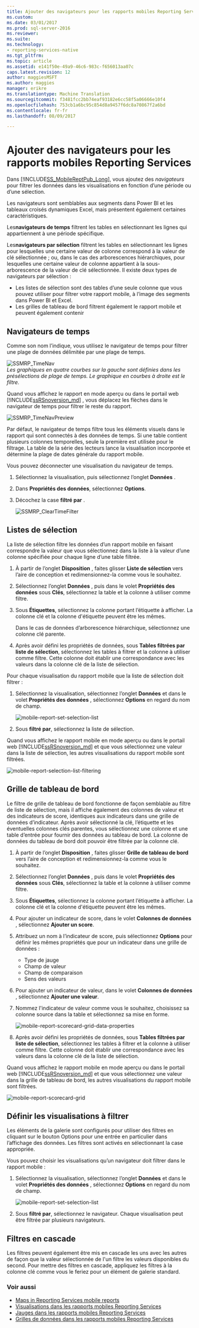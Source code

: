 ```yaml
---
title: Ajouter des navigateurs pour les rapports mobiles Reporting Services | Documents Microsoft
ms.custom: 
ms.date: 03/01/2017
ms.prod: sql-server-2016
ms.reviewer: 
ms.suite: 
ms.technology:
- reporting-services-native
ms.tgt_pltfrm: 
ms.topic: article
ms.assetid: e141f50e-49a9-46c6-983c-f656013aa07c
caps.latest.revision: 12
author: maggiesMSFT
ms.author: maggies
manager: erikre
ms.translationtype: Machine Translation
ms.sourcegitcommit: f3481fcc2bb74eaf93182e6cc58f5a06666e10f4
ms.openlocfilehash: 753cb1a6bc95c854d8a9457f6dc8a70867f2a6bd
ms.contentlocale: fr-fr
ms.lasthandoff: 08/09/2017

---
```

# <a name="add-navigators-to-reporting-services-mobile-reports"></a>Ajouter des navigateurs pour les rapports mobiles Reporting Services
Dans [!INCLUDE[SS_MobileReptPub_Long](../../includes/ss-mobilereptpub-long.md)], vous ajoutez des *navigateurs* pour filtrer les données dans les visualisations en fonction d’une période ou d’une sélection. 

Les navigateurs sont semblables aux segments dans Power BI et les tableaux croisés dynamiques Excel, mais présentent également certaines caractéristiques.

Les**navigateurs de temps** filtrent les tables en sélectionnant les lignes qui appartiennent à une période spécifique. 

Les**navigateurs par sélection** filtrent les tables en sélectionnant les lignes pour lesquelles une certaine valeur de colonne correspond à la valeur de clé sélectionnée ; ou, dans le cas des arborescences hiérarchiques, pour lesquelles une certaine valeur de colonne appartient à la sous-arborescence de la valeur de clé sélectionnée. Il existe deux types de navigateurs par sélection :
* Les listes de sélection sont des tables d’une seule colonne que vous pouvez utiliser pour filtrer votre rapport mobile, à l’image des segments dans Power BI et Excel.
* Les grilles de tableau de bord filtrent également le rapport mobile et peuvent également contenir 
  
## <a name="time-navigators"></a>Navigateurs de temps   
  
Comme son nom l’indique, vous utilisez le navigateur de temps pour filtrer une plage de données délimitée par une plage de temps.   
  
![SSMRP_TimeNav](../../reporting-services/mobile-reports/media/ssmrp-timenav.png)  
*Les graphiques en quatre courbes sur la gauche sont définies dans les présélections de plage de temps. Le graphique en courbes à droite est le filtre.*  
  
Quand vous affichez le rapport en mode aperçu ou dans le portail web [!INCLUDE[ssRSnoversion_md](../../includes/ssrsnoversion-md.md)] , vous déplacez les flèches dans le navigateur de temps pour filtrer le reste du rapport.  
  
![SSMRP_TimeNavPreview](../../reporting-services/mobile-reports/media/ssmrp-timenavpreview.png)  
  
Par défaut, le navigateur de temps filtre tous les éléments visuels dans le rapport qui sont connectés à des données de temps. Si une table contient plusieurs colonnes temporelles, seule la première est utilisée pour le filtrage. La table de la série des lecteurs lance la visualisation incorporée et détermine la plage de dates générale du rapport mobile.  
  
Vous pouvez déconnecter une visualisation du navigateur de temps.   
1. Sélectionnez la visualisation, puis sélectionnez l’onglet **Données** .  
2. Dans **Propriétés des données**, sélectionnez **Options**.  
3. Décochez la case **filtré par** .  
  
   ![SSMRP_ClearTimeFilter](../../reporting-services/mobile-reports/media/ssmrp-cleartimefilter.png)  
  
## <a name="selection-lists"></a>Listes de sélection   
  
La liste de sélection filtre les données d’un rapport mobile en faisant correspondre la valeur que vous sélectionnez dans la liste à la valeur d’une colonne spécifiée pour chaque ligne d’une table filtrée. 

1. À partir de l’onglet **Disposition** , faites glisser **Liste de sélection** vers l’aire de conception et redimensionnez-la comme vous le souhaitez.

2. Sélectionnez l’onglet **Données** , puis dans le volet **Propriétés des données** sous **Clés**, sélectionnez la table et la colonne à utiliser comme filtre. 

3. Sous **Étiquettes**, sélectionnez la colonne portant l’étiquette à afficher. La colonne clé et la colonne d'étiquette peuvent être les mêmes.  
  
   Dans le cas de données d’arborescence hiérarchique, sélectionnez une colonne clé parente.  
  
4. Après avoir défini les propriétés de données, sous **Tables filtrées par liste de sélection**, sélectionnez les tables à filtrer et la colonne à utiliser comme filtre. Cette colonne doit établir une correspondance avec les valeurs dans la colonne clé de la liste de sélection. 

Pour chaque visualisation du rapport mobile que la liste de sélection doit filtrer :

1. Sélectionnez la visualisation, sélectionnez l’onglet **Données** et dans le volet **Propriétés des données** , sélectionnez **Options** en regard du nom de champ.

   ![mobile-report-set-selection-list](../../reporting-services/mobile-reports/media/mobile-report-set-selection-list.png)

2. Sous **filtré par**, sélectionnez la liste de sélection.

Quand vous affichez le rapport mobile en mode aperçu ou dans le portail web [!INCLUDE[ssRSnoversion_md](../../includes/ssrsnoversion-md.md)] et que vous sélectionnez une valeur dans la liste de sélection, les autres visualisations du rapport mobile sont filtrées.

![mobile-report-selection-list-filtering](../../reporting-services/mobile-reports/media/mobile-report-selection-list-filtering.png) 
     
## <a name="scorecard-grid"></a>Grille de tableau de bord  
  
Le filtre de grille de tableau de bord fonctionne de façon semblable au filtre de liste de sélection, mais il affiche également des colonnes de valeur et des indicateurs de score, identiques aux indicateurs dans une grille de données d’indicateur. Après avoir sélectionné la clé, l’étiquette et les éventuelles colonnes clés parentes, vous sélectionnez une colonne et une table d’entrée pour fournir des données au tableau de bord. La colonne de données du tableau de bord doit pouvoir être filtrée par la colonne clé.  

1. À partir de l’onglet **Disposition** , faites glisser **Grille de tableau de bord** vers l’aire de conception et redimensionnez-la comme vous le souhaitez.

2. Sélectionnez l’onglet **Données** , puis dans le volet **Propriétés des données** sous **Clés**, sélectionnez la table et la colonne à utiliser comme filtre. 

3. Sous **Étiquettes**, sélectionnez la colonne portant l’étiquette à afficher. La colonne clé et la colonne d'étiquette peuvent être les mêmes.  
  
4. Pour ajouter un indicateur de score, dans le volet **Colonnes de données** , sélectionnez **Ajouter un score**.   
  
5. Attribuez un nom à l’indicateur de score, puis sélectionnez **Options** pour définir les mêmes propriétés que pour un indicateur dans une grille de données :  
  
   * Type de jauge
   * Champ de valeur
   * Champ de comparaison
   * Sens des valeurs
  
6. Pour ajouter un indicateur de valeur, dans le volet **Colonnes de données** , sélectionnez **Ajouter une valeur**.

7. Nommez l'indicateur de valeur comme vous le souhaitez, choisissez sa colonne source dans la table et sélectionnez sa mise en forme.  

   ![mobile-report-scorecard-grid-data-properties](../../reporting-services/mobile-reports/media/mobile-report-scorecard-grid-data-properties.png)

8. Après avoir défini les propriétés de données, sous **Tables filtrées par liste de sélection**, sélectionnez les tables à filtrer et la colonne à utiliser comme filtre. Cette colonne doit établir une correspondance avec les valeurs dans la colonne clé de la liste de sélection. 

Quand vous affichez le rapport mobile en mode aperçu ou dans le portail web [!INCLUDE[ssRSnoversion_md](../../includes/ssrsnoversion-md.md)] et que vous sélectionnez une valeur dans la grille de tableau de bord, les autres visualisations du rapport mobile sont filtrées.

![mobile-report-scorecard-grid](../../reporting-services/mobile-reports/media/mobile-report-scorecard-grid.png)
    
## <a name="set-which-visualizations-are-filtered"></a>Définir les visualisations à filtrer  
  
Les éléments de la galerie sont configurés pour utiliser des filtres en cliquant sur le bouton Options pour une entrée en particulier dans l’affichage des données. Les filtres sont activés en sélectionnant la case appropriée.  

Vous pouvez choisir les visualisations qu’un navigateur doit filtrer dans le rapport mobile :

1. Sélectionnez la visualisation, sélectionnez l’onglet **Données** et dans le volet **Propriétés des données** , sélectionnez **Options** en regard du nom de champ.

   ![mobile-report-set-selection-list](../../reporting-services/mobile-reports/media/mobile-report-set-selection-list.png)

2. Sous **filtré par**, sélectionnez le navigateur. Chaque visualisation peut être filtrée par plusieurs navigateurs.
  
## <a name="cascading-filters"></a>Filtres en cascade   
  
Les filtres peuvent également être mis en cascade les uns avec les autres de façon que la valeur sélectionnée de l'un filtre les valeurs disponibles du second. Pour mettre des filtres en cascade, appliquez les filtres à la colonne clé comme vous le feriez pour un élément de galerie standard.  

### <a name="see-also"></a>Voir aussi 
  
* [Maps in Reporting Services mobile reports](../../reporting-services/mobile-reports/maps-in-reporting-services-mobile-reports.md)
* [Visualisations dans les rapports mobiles Reporting Services](../../reporting-services/mobile-reports/add-visualizations-to-reporting-services-mobile-reports.md)
* [Jauges dans les rapports mobiles Reporting Services](../../reporting-services/mobile-reports/add-gauges-to-mobile-reports-reporting-services.md)
* [Grilles de données dans les rapports mobiles Reporting Services](../../reporting-services/mobile-reports/add-data-grids-to-mobile-reports-reporting-services.md)  

